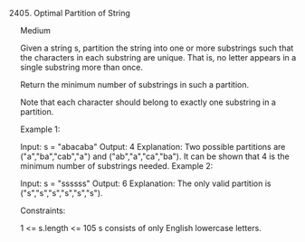 2405. Optimal Partition of String

Medium

Given a string s, partition the string into one or more substrings such that the characters in each substring are unique. That is, no letter appears in a single substring more than once.

Return the minimum number of substrings in such a partition.

Note that each character should belong to exactly one substring in a partition.

 

Example 1:

Input: s = "abacaba"
Output: 4
Explanation:
Two possible partitions are ("a","ba","cab","a") and ("ab","a","ca","ba").
It can be shown that 4 is the minimum number of substrings needed.
Example 2:

Input: s = "ssssss"
Output: 6
Explanation:
The only valid partition is ("s","s","s","s","s","s").
 

Constraints:

1 <= s.length <= 105
s consists of only English lowercase letters.